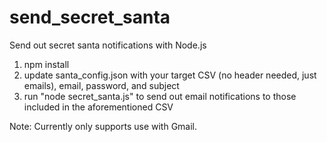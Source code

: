 # send_secret_santa
Send out secret santa notifications with Node.js

1) npm install
2) update santa_config.json with your target CSV (no header needed, just emails), email, password, and subject
3) run "node secret_santa.js" to send out email notifications to those included in the aforementioned CSV

Note: Currently only supports use with Gmail. 
